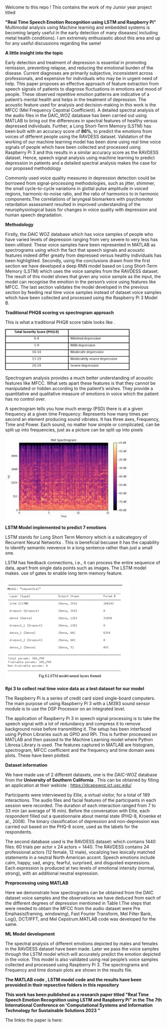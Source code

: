 Welcome to this repo ! This contains the work of my Junior year project titled 

**"Real Time Speech Emotion Recognition using LSTM and Raspberry Pi"** 
Multimodal analysis using Machine learning and embedded systems is becoming largely useful in the early detection of many diseases( including metal health conditions).
I am extremely enthusiastic about this area and up for any useful discussions regarding the same!

**A little insight into the topic**

Early detection and treatment of depression is essential in promoting remission, preventing relapse, and reducing the emotional burden of the disease. Current diagnoses are primarily subjective, inconsistent across professionals, and expensive for individuals who may be in urgent need of help. This paper proposes an effective approach of feature extraction from speech signals of patients to diagnose fluctuations in emotions and mood of people. These observed repetitive emotion patterns are indicative of a patient’s mental health and helps in the treatment of depression. The acoustic feature used for analysis and decision-making in this work is the MFCC (Mel Frequency Cepstral Coefficient). A detailed spectral analysis of the audio files in the DAIC_WOZ database has been carried out using MATLAB to bring out the differences in spectral features of healthy versus depressed individuals. Further, a Long Short-Term Memory (LSTM) has been built with an accuracy score of **86%**, to predict the emotions from voices of different people using the RAVDESS dataset. Validation of the working of our machine learning model has been done using real time voice signals of people which have been collected and processed using Raspberry Pi 3 and this results in a similar accuracy score as the RAVDESS dataset. Hence, speech signal analysis using machine learning to predict depression in patients and a detailed spectral analysis makes the case for our proposed methodology

Commonly used voice quality measures in depression detection could be borrowed from signal-processing methodologies, such as jitter, shimmer, the small cycle-to-cycle variations in glottal pulse amplitude in voiced regions, 
harmonic-to-noise ratio, and the ratio of harmonics to in harmonic components.The correlations of laryngeal biomarkers with psychomotor retardation assessment resulted in improved understanding of the neurophysiological basis for changes in voice quality with depression and human speech degradation.

**Methodology**

Firstly, the DAIC WOZ database which has voice samples of people who have varied levels of depression ranging from very severe to very less has been utilised. These voice samples have been represented in MATLAB as spectrograms using which the fact that speech signals and acoustic features indeed differ greatly from depressed versus healthy individuals has been highlighted. Secondly, using the conclusions drawn from the first section we have developed a deep RNN model based on Long Short-Term Memory (LSTM) which uses the voice samples from the RAVDESS dataset. The result of this model shows that given any voice sample as the input, the model can recognise the emotion in the person’s voice using features like MFCC. The last section validates the model developed in the previous section by feeding real time voice samples instead of dataset voice samples which have been collected and processed using the Raspberry Pi 3 Model B.

**Traditional PHQ8 scoring vs spectrogram approach**

This is what a traditional PHQ8 score table looks like .

<img src="Media/PHQ8.png" width=400> 

Spectrogram analysis provides a much better understanding of acoustic features like MFCC. What sets apart these features is that they cannot be manipulated or hidden according to the patient’s wishes. They provide a quantitative and qualitative measure of emotions in voice which the patient has no control over.

A spectrogram tells you how much energy (PSD) there is at a given frequency at a given time Frequency: Represents how many times per second an element producing sound vibrates. It has three axes, Frequency, Time and Power. Each sound, no matter how simple or complicated, can be split up into frequencies, just as a picture can be split up into pixels

<img src="Media/spectrogram.jpeg" width=400> 

**LSTM Model implemented to predict 7 emotions**

LSTM  stands for Long Short Term Memory which is a subcategory of Recurrent Neural Networks . This is beneficial becuase it has the capability to identify semantic reevence in a long sentence rather than just a small one.

LSTM has feedback connections, i.e., it can process the entire sequence of data, apart from single data points such as images. The LSTM model makes.
 use of gates to enable long term memory feature.

 <img src="Media/lstmlayers.png" width=400> 

 **Rpi 3 to collect real time voice data as a test dataset for our model**

The Raspberry Pi is a series of credit card sized single-board computers. The main purpose of using Raspberry Pi 3 with a LM393 sound sensor module is to use the DSP Processor on an integrated level. 

The application of Raspberry Pi 3 in speech signal processing is to take the speech signal with a lot of redundancy and compress it to remove background noise before transmitting it. The setup has been interfaced using Python Libraries such as GPIO and RPi. This is further processed on MATLAB and then passed to the Machine Learning model where Python Librosa Library is used. The features captured in MATLAB are histogram, spectrogram, MFCC coefficient and the frequency and time domain axes plots. These have been plotted.

**Dataset information**

We have made use of 2 different datasets, one is the DAIC-WOZ database from the **University of Southern California** .
This can be obtained by filling an application at their webiste : https://dcapswoz.ict.usc.edu/

Participants were interviewed by Ellie, a virtual visitor, for a total of 189 interactions. The audio files and facial features of the participants in each session were recorded. The duration of each interaction ranged from 7 to 33 min (an average of 16 min). Before the conversation with Ellie, each respondent filled out a questionnaire about mental state (PHQ-8, Kroenke et al., 2008). The binary classification of depression and non-depression was carried out based on the PHQ-8 score, used as the labels for the respondents.


The second database used is the RAVDESS dataset: which contains 1440 files: 60 trials per actor x 24 actors = 1440. The RAVDESS contains 24 professional actors (12 female, 12 male), vocalizing two lexically matched statements in a neutral North American accent. Speech emotions include calm, happy, sad, angry, fearful, surprised, and disgusted expressions. Each expression is produced at two levels of emotional intensity (normal, strong), with an additional neutral expression.

**Preprocessing using MATLAB**

Here we demonstrate how spectrograms can be obtained from the DAIC dataset voice samples and the observations we have deduced from each of the different degrees of depression mentioned in Table I.The steps that were needed to obtain the MFCC from the audio dataset were Pre Emphasis(framing, windowing), Fast Fourier Transform,  Mel Filter Bank, Log(), DCT/IFFT, and Mel Cepstrum.MATLAB code was developed for the same. 

**ML Model development**

The spectral analysis of different emotions depicted by males and females in the RAVDESS dataset have been made. Later we pass the voice samples through the LSTM model which will accurately predict the emotion depicted in the voice. This model is also validated using real people’s voice samples collected and processed using Raspberry Pi 3. The spectrograms and Frequency and time domain plots are shown in the results file.

**The MATLAB code , LSTM model code and the results have been provoided in their repsective folders in this repository**

**This work has been puiblished as a research paper titled "Real Time Speech Emotion Recognition using LSTM and Raspberry Pi" in the The 7th International Conference on 'Computational Systems and Information Technology for Sustainable Solutions 2023 "**

The linkto the paper is here: 
 



